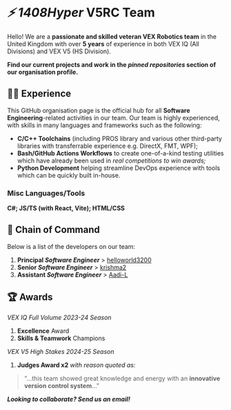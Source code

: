 # ***⚡ 1408Hyper*** V5RC Team

Hello! We are a **passionate and skilled veteran VEX Robotics team** in the United Kingdom with over **5 years** of experience in both VEX IQ (All Divisions) and VEX V5 (HS Division).

**Find our current projects and work in the _pinned repositories_ section of our organisation profile.**

## 👨‍💻 Experience

This GitHub organisation page is the official hub for all **Software Engineering**-related activities in our team. Our team is highly experienced, with skills in many languages and frameworks such as the following:

- **C/C++ Toolchains** (including PROS library and various other third-party libraries with transferrable experience e.g. DirectX, FMT, WPF);
- **Bash/GitHub Actions Workflows** to create one-of-a-kind testing utilities which have already been used in _real competitions to win awards;_
- **Python Development** helping streamline DevOps experience with tools which can be quickly built in-house.

### Misc Languages/Tools
**C#; JS/TS (with React, Vite); HTML/CSS**

## 👑 Chain of Command 

 Below is a list of the developers on our team:

1. **Principal _Software Engineer_** > [helloworld3200](https://github.com/helloworld3200)
2. **Senior _Software Engineer_** > [krishma2](https://github.com/krishma2)
3. **Assistant _Software Engineer_** > [Aadi-L](https://github.com/Aadi-L)

## 🏆 Awards

_VEX IQ Full Volume 2023-24 Season_

1. **Excellence** Award
2. **Skills & Teamwork** Champions

_VEX V5 High Stakes 2024-25 Season_

1. **Judges Award x2** _with reason quoted as:_
> "...this team showed great knowledge and energy with an **innovative version control system**..."

_**Looking to collaborate? Send us an email!**_
